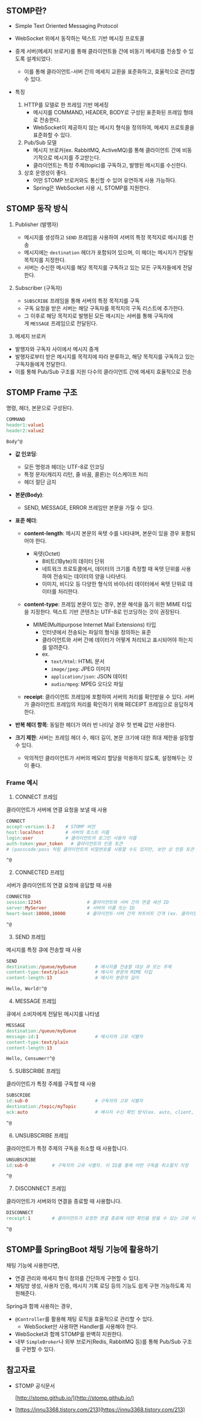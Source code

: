 ## STOMP란?

- Simple Text Oriented Messaging Protocol
    
- WebSocket 위에서 동작하는 텍스트 기반 메시징 프로토콜
    
- 중계 서버(메세지 브로커)를 통해 클라이언트들 간에 비동기 메세지를 전송할 수 있도록 설계되었다.
    
    - 이를 통해 클라이언트-서버 간의 메세지 교환을 표준화하고, 효율적으로 관리할 수 있다.
- 특징
    
    1. HTTP를 모델로 한 프레임 기반 메세징
        - 메시지를 COMMAND, HEADER, BODY로 구성된 표준화된 프레임 형태로 전송한다.
        - WebSocket이 제공하지 않는 메시지 형식을 정의하여, 메세지 프로토콜을 표준화할 수 있다.
    2. Pub/Sub 모델
        - 메시지 브로커(ex. RabbitMQ, ActiveMQ)를 통해 클라이언트 간에 비동기적으로 메시지를 주고받는다.
        - 클라이언트는 특정 주제(topic)를 구독하고, 발행된 메시지를 수신한다.
    3. 상호 운영성이 좋다.
        - 어떤 STOMP 브로커와도 통신할 수 있어 유연하게 사용 가능하다.
        - Spring은 WebSocket 사용 시, STOMP를 지원한다.

## STOMP 동작 방식

1. Publisher (발행자)
    
    - 메시지를 생성하고 `SEND` 프레임을 사용하여 서버의 특정 목적지로 메시지를 전송
    - 메시지에는 `destination` 헤더가 포함되어 있으며, 이 헤더는 메시지가 전달될 목적지를 지정한다.
    - 서버는 수신한 메시지를 해당 목적지를 구독하고 있는 모든 구독자들에게 전달한다.
2. Subscriber (구독자)
    
    - `SUBSCRIBE` 프레임을 통해 서버의 특정 목적지를 구독
    - 구독 요청을 받은 서버는 해당 구독자를 목적지의 구독 리스트에 추가한다.
    - 그 이후로 해당 목적지로 발행된 모든 메시지는 서버를 통해 구독자에게 `MESSAGE` 프레임으로 전달된다.
3. 메세지 브로커
    

- 발행자와 구독자 사이에서 메시지 중계
- 발행자로부터 받은 메시지를 목적지에 따라 분류하고, 해당 목적지를 구독하고 있는 구독자들에게 전달한다.
- 이를 통해 Pub/Sub 구조를 지원 다수의 클라이언트 간에 메세지 효율적으로 전송

## STOMP Frame 구조

명령, 헤더, 본문으로 구성된다.

```makefile
COMMAND
header1:value1
header2:value2

Body^@
```

- **값 인코딩**:
    
    - 모든 명령과 헤더는 UTF-8로 인코딩
    - 특정 문자(캐리지 리턴, 줄 바꿈, 콜론)는 이스케이프 처리
    - 헤더 절단 금지
- **본문(Body)**:
    
    - SEND, MESSAGE, ERROR 프레임만 본문을 가질 수 있다.
- **표준 헤더**:
    
    - **content-length**: 메시지 본문의 옥텟 수를 나타내며, 본문이 있을 경우 포함되어야 한다.
        
        - 옥텟(Octet)
            - 8비트(1Byte)의 데이터 단위
            - 네트워크 프로토콜에서, 데이터의 크기를 측정할 때 옥텟 단위를 사용하여 전송되는 데이터의 양을 나타낸다.
            - 이미지, 비디오 등 다양한 형식의 바이너리 데이터에서 옥텟 단위로 데이터를 처리한다.
    - **content-type**: 프레임 본문이 있는 경우, 본문 해석을 돕기 위한 MIME 타입을 지정한다. 텍스트 기반 콘텐츠는 UTF-8로 인코딩하는 것이 권장된다.
        
        - MIME(Multipurpose Internet Mail Extensions) 타입
            - 인터넷에서 전송되는 파일의 형식을 정의하는 표준
            - 클라이언트와 서버 간에 데이터가 어떻게 처리되고 표시되어야 하는지를 알려준다.
            - ex.
                - `text/html`: HTML 문서
                - `image/jpeg`: JPEG 이미지
                - `application/json`: JSON 데이터
                - `audio/mpeg`: MPEG 오디오 파일
    - **receipt**: 클라이언트 프레임에 포함하여 서버의 처리를 확인받을 수 있다. 서버가 클라이언트 프레임의 처리를 확인하기 위해 RECEIPT 프레임으로 응답하게 한다.
        
- **반복 헤더 항목**: 동일한 헤더가 여러 번 나타날 경우 첫 번째 값만 사용한다.
    
- **크기 제한**: 서버는 프레임 헤더 수, 헤더 길이, 본문 크기에 대한 최대 제한을 설정할 수 있다.
    
    - 악의적인 클라이언트가 서버의 메모리 할당을 악용하지 않도록, 설정해두는 것이 좋다.

### Frame 예시

1. CONNECT 프레임

클라이언트가 서버에 연결 요청을 보낼 때 사용

```makefile
CONNECT
accept-version:1.2    # STOMP 버전
host:localhost        # 서버의 호스트 이름
login:user            # 클라이언트의 로그인 사용자 이름
auth-token:your_token   # 클라이언트의 인증 토큰
# (passcode:pass 처럼 클라이언트의 비밀번호를 사용할 수도 있지만, 보안 상 인증 토큰 사용을 권장)

^@
```

2. CONNECTED 프레임

서버가 클라이언트의 연결 요청에 응답할 때 사용

```makefile
CONNECTED
session:12345                 # 클라이언트와 서버 간의 연결 세션 ID
server:MyServer               # 서버의 이름 또는 ID
heart-beat:10000,10000        # 클라이언트-서버 간의 하트비트 간격 (ex. 클라이언트와 서버가 서로에게 신호를 보내는 주기)

^@
```

3. SEND 프레임

메시지를 특정 큐에 전송할 때 사용

```makefile
SEND
destination:/queue/myQueue       # 메시지를 전송할 대상 큐 또는 주제
content-type:text/plain          # 메시지 본문의 MIME 타입
content-length:13                # 메시지 본문의 길이

Hello, World!^@
```

4. MESSAGE 프레임

큐에서 소비자에게 전달된 메시지를 나타냄

```makefile
MESSAGE
destination:/queue/myQueue  
message-id:1                     # 메시지의 고유 식별자
content-type:text/plain
content-length:13

Hello, Consumer!^@
```

5. SUBSCRIBE 프레임

클라이언트가 특정 주제를 구독할 때 사용

```makefile
SUBSCRIBE  
id:sub-0                         # 구독자의 고유 식별자
destination:/topic/myTopic
ack:auto                         # 메시지 수신 확인 방식(ex. auto, client, client-individual

^@
```

6. UNSUBSCRIBE 프레임

클라이언트가 특정 주제의 구독을 취소할 때 사용합니다.

```makefile
UNSUBSCRIBE
id:sub-0         # 구독자의 고유 식별자. 이 ID를 통해 어떤 구독을 취소할지 지정

^@
```

7. DISCONNECT 프레임

클라이언트가 서버와의 연결을 종료할 때 사용합니다.

```makefile
DISCONNECT
receipt:1        # 클라이언트가 요청한 연결 종료에 대한 확인을 받을 수 있는 고유 식별자. 서버가 이 ID를 사용하여 클라이언트에게 응답

^@
```

## STOMP를 SpringBoot 채팅 기능에 활용하기

채팅 기능에 사용한다면,

- 연결 관리와 메세지 형식 정의를 간단하게 구현할 수 있다.
- 채팅방 생성, 사용자 인증, 메시지 기록 로딩 등의 기능도 쉽게 구현 가능하도록 지원해준다.

Spring과 함께 사용하는 경우,

- `@Controller`를 활용해 채팅 로직을 효율적으로 관리할 수 있다.
    - WebSocket만 사용하면 Handler를 사용해야 한다.
- WebSocket과 함께 STOMP를 완벽히 지원한다.
- 내부 `SimpleBroker`나 외부 브로커(Redis, RabbitMQ 등)를 통해 Pub/Sub 구조를 구현할 수 있다.

## 참고자료

- STOMP 공식문서
    
    [http://stomp.github.io/](http://stomp.github.io/)
    
- [https://innu3368.tistory.com/213](https://innu3368.tistory.com/213)